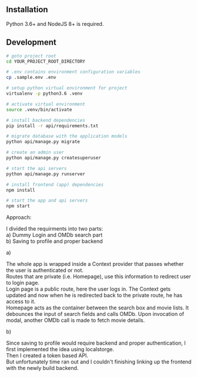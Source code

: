 ## Installation

Python 3.6+ and NodeJS 8+ is required.

## Development

```sh
# goto project root
cd YOUR_PROJECT_ROOT_DIRECTORY

# .env contains environment configuration variables
cp .sample.env .env

# setup python virtual environment for project
virtualenv -p python3.6 .venv

# activate virtual environment
source .venv/bin/activate

# install backend dependencies
pip install -r api/requirements.txt

# migrate database with the application models
python api/manage.py migrate

# create an admin user
python api/manage.py createsuperuser

# start the api servers
python api/manage.py runserver

# install frontend (app) dependencies
npm install

# start the app and api servers
npm start
```

Approach:

I divided the requirments into two parts:  
a) Dummy Login and OMDb search part  
b) Saving to profile and proper backend  

a) 

The whole app is wrapped inside a Context provider that passes whether the user is authenticated or not.  
Routes that are private (i.e. Homepage), use this information to redirect user to login page.  
Login page is a public route, here the user logs in. The Context gets updated and now when he is redirected back to the private route, he has access to it.  
Homepage acts as the container between the search box and movie lists. It debounces the input of search fields and calls OMDb.
Upon invocation of modal, another OMDb call is made to fetch movie details.


b)  

Since saving to profile would require backend and proper authentication, I first implemented the idea using localstorge.  
Then I created a token based API.   
But unfortunately time ran out and I couldn't finishing linking up the frontend with the newly build backend.